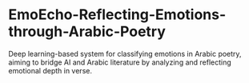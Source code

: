 # EmoEcho-Reflecting-Emotions-through-Arabic-Poetry
Deep learning-based system for classifying emotions in Arabic poetry, aiming to bridge AI and Arabic literature by analyzing and reflecting emotional depth in verse.
